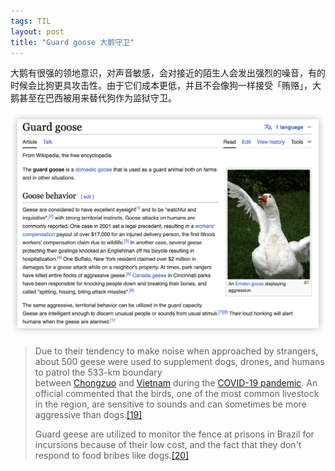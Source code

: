 ```yaml
---
tags: TIL
layout: post
title: "Guard goose 大鹅守卫"
---
```


大鹅有很强的领地意识，对声音敏感，会对接近的陌生人会发出强烈的噪音，有的时候会比狗更具攻击性。由于它们成本更低，并且不会像狗一样接受「贿赂」，大鹅甚至在巴西被用来替代狗作为监狱守卫。

![](../assets/images/2024-06-12-20240612-1.png)

> Due to their tendency to make noise when approached by strangers, about 500 geese were used to supplement dogs, drones, and humans to patrol the 533-km boundary between [Chongzuo](https://en.wikipedia.org/wiki/Chongzuo "Chongzuo") and [Vietnam](https://en.wikipedia.org/wiki/Vietnam "Vietnam") during the [COVID-19 pandemic](https://en.wikipedia.org/wiki/COVID-19_pandemic "COVID-19 pandemic"). An official commented that the birds, one of the most common livestock in the region, are sensitive to sounds and can sometimes be more aggressive than dogs.[[19]](https://en.wikipedia.org/wiki/Guard_goose#cite_note-19)
> 
> Guard geese are utilized to monitor the fence at prisons in Brazil for incursions because of their low cost, and the fact that they don't respond to food bribes like dogs.[[20]](https://en.wikipedia.org/wiki/Guard_goose#cite_note-20)
